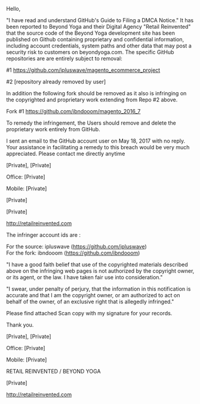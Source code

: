 Hello,

"I have read and understand GitHub's Guide to Filing a DMCA Notice." It has been reported to Beyond Yoga and their Digital Agency "Retail Reinvented" that the source code of the Beyond Yoga development site has been published on Github containing proprietary and confidential information, including account credentials, system paths and other data that may post a security risk to customers on beyondyoga.com. The specific GitHub repositories are are entirely subject to removal:

#1 https://github.com/ipluswave/magento_ecommerce_project

#2 [repository already removed by user]

In addition the following fork should be removed as it also is infringing on the copyrighted and proprietary work extending from Repo #2 above. 

Fork #1 https://github.com/ibndooom/magento_2016_7

To remedy the infringement, the Users should remove and delete the proprietary work entirely from GitHub.

I sent an email to the GitHub account user on May 18, 2017 with no reply. Your assistance in facilitating a remedy to this breach would be very much appreciated. Please contact me directly anytime

[Private], [Private]

Office: [Private]

Mobile: [Private]

[Private]

[Private]

http://retailreinvented.com

The infringer account ids are :

For the source: ipluswave (https://github.com/ipluswave)  
For the fork: ibndooom (https://github.com/ibndooom)

"I have a good faith belief that use of the copyrighted materials described above on the infringing web pages is not authorized by the copyright owner, or its agent, or the law. I have taken fair use into consideration."

"I swear, under penalty of perjury, that the information in this notification is accurate and that I am the copyright owner, or am authorized to act on behalf of the owner, of an exclusive right that is allegedly infringed."

Please find attached Scan copy with my signature for your records.

Thank you.

[Private], [Private]

Office: [Private]

Mobile: [Private]

RETAIL REINVENTED / BEYOND YOGA

[Private]

http://retailreinvented.com
